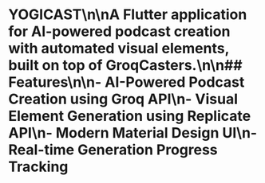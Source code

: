 # YOGICAST\n\nA Flutter application for AI-powered podcast creation with automated visual elements, built on top of GroqCasters.\n\n## Features\n\n- AI-Powered Podcast Creation using Groq API\n- Visual Element Generation using Replicate API\n- Modern Material Design UI\n- Real-time Generation Progress Tracking
